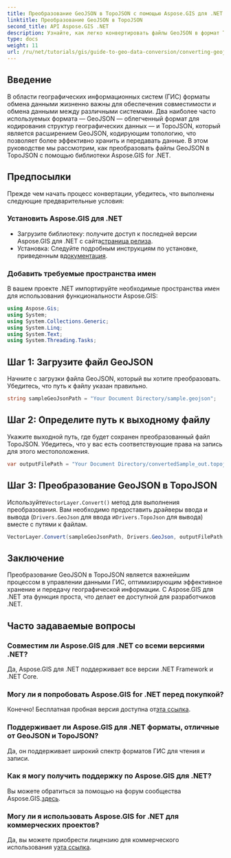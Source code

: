 ```yaml
---
title: Преобразование GeoJSON в TopoJSON с помощью Aspose.GIS для .NET
linktitle: Преобразование GeoJSON в TopoJSON
second_title: API Aspose.GIS .NET
description: Узнайте, как легко конвертировать файлы GeoJSON в формат TopoJSON с помощью мощной библиотеки Aspose.GIS для .NET. Это пошаговое руководство охватывает все, от установки до выполнения.
type: docs
weight: 11
url: /ru/net/tutorials/gis/guide-to-geo-data-conversion/converting-geojson-to-topojson/
---
```

## Введение

В области географических информационных систем (ГИС) форматы обмена данными жизненно важны для обеспечения совместимости и обмена данными между различными системами. Два наиболее часто используемых формата — GeoJSON — облегченный формат для кодирования структур географических данных — и TopoJSON, который является расширением GeoJSON, кодирующим топологию, что позволяет более эффективно хранить и передавать данные. В этом руководстве мы рассмотрим, как преобразовать файлы GeoJSON в TopoJSON с помощью библиотеки Aspose.GIS for .NET.

## Предпосылки

Прежде чем начать процесс конвертации, убедитесь, что выполнены следующие предварительные условия:

### Установить Aspose.GIS для .NET

-  Загрузите библиотеку: получите доступ к последней версии Aspose.GIS для .NET с сайта[страница релиза](https://releases.aspose.com/gis/net/).
-  Установка: Следуйте подробным инструкциям по установке, приведенным в[документация](https://reference.aspose.com/gis/net/).

### Добавить требуемые пространства имен

В вашем проекте .NET импортируйте необходимые пространства имен для использования функциональности Aspose.GIS:

```csharp
using Aspose.Gis;
using System;
using System.Collections.Generic;
using System.Linq;
using System.Text;
using System.Threading.Tasks;
```

## Шаг 1: Загрузите файл GeoJSON

Начните с загрузки файла GeoJSON, который вы хотите преобразовать. Убедитесь, что путь к файлу указан правильно.

```csharp
string sampleGeoJsonPath = "Your Document Directory/sample.geojson";
```

## Шаг 2: Определите путь к выходному файлу

Укажите выходной путь, где будет сохранен преобразованный файл TopoJSON. Убедитесь, что у вас есть соответствующие права на запись для этого местоположения.

```csharp
var outputFilePath = "Your Document Directory/convertedSample_out.topojson";
```

## Шаг 3: Преобразование GeoJSON в TopoJSON

 Используйте`VectorLayer.Convert()` метод для выполнения преобразования. Вам необходимо предоставить драйверы ввода и вывода (`Drivers.GeoJson` для ввода и`Drivers.TopoJson` для вывода) вместе с путями к файлам.

```csharp
VectorLayer.Convert(sampleGeoJsonPath, Drivers.GeoJson, outputFilePath, Drivers.TopoJson);
```

## Заключение

Преобразование GeoJSON в TopoJSON является важнейшим процессом в управлении данными ГИС, оптимизирующим эффективное хранение и передачу географической информации. С Aspose.GIS для .NET эта функция проста, что делает ее доступной для разработчиков .NET.

## Часто задаваемые вопросы

### Совместим ли Aspose.GIS для .NET со всеми версиями .NET?

Да, Aspose.GIS для .NET поддерживает все версии .NET Framework и .NET Core.

### Могу ли я попробовать Aspose.GIS for .NET перед покупкой?

 Конечно! Бесплатная пробная версия доступна от[эта ссылка](https://releases.aspose.com/).

### Поддерживает ли Aspose.GIS для .NET форматы, отличные от GeoJSON и TopoJSON?

Да, он поддерживает широкий спектр форматов ГИС для чтения и записи.

### Как я могу получить поддержку по Aspose.GIS для .NET?

 Вы можете обратиться за помощью на форум сообщества Aspose.GIS.[здесь](https://forum.aspose.com/c/gis/33).

### Могу ли я использовать Aspose.GIS for .NET для коммерческих проектов?

 Да, вы можете приобрести лицензию для коммерческого использования у[эта ссылка](https://purchase.conholdate.com/buy).